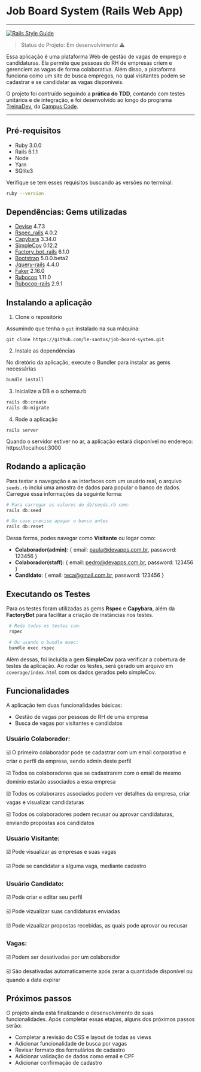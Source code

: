 # Job Board System (Rails Web App)

---------
[![Rails Style Guide](https://img.shields.io/badge/code_style-rubocop-brightgreen.svg)](https://github.com/rubocop/rubocop-rails)

> Status do Projeto: Em desenvolvimento :warning:

Essa aplicação é uma plataforma Web de gestão de vagas de emprego e candidaturas. Ela permite que pessoas do RH de empresas criem e gerenciem as vagas de forma colaborativa. Além disso, a plataforma funciona como um site de busca empregos, no qual visitantes podem se cadastrar e se candidatar as vagas disponíveis.

O projeto foi contruído seguindo a **prática do TDD**, contando com testes unitários e de integração, e foi desenvolvido ao longo do programa [TreinaDev](https://treinadev.com.br/), da [Campus Code](https://www.campuscode.com.br/).

---------

## Pré-requisitos 

- Ruby 3.0.0 
- Rails 6.1.1 
- Node 
- Yarn 
- SQlite3 

Verifique se tem esses requisitos buscando as versões no terminal: 

```bash
ruby --version 
``` 

## Dependências: Gems utilizadas

- [Devise](https://github.com/heartcombo/devise)  4.7.3
- [Rspec_rails](https://github.com/rspec/rspec-rails) 4.0.2 
- [Capybara](https://github.com/teamcapybara/capybara) 3.34.0 
- [SimpleCov](https://github.com/simplecov-ruby/simplecov) 0.12.2 
- [Factory_bot_rails](https://github.com/thoughtbot/factory_bot_rails) 6.1.0
- [Bootstrap](https://github.com/twbs/bootstrap-rubygem) 5.0.0.beta2
- [Jquery-rails](https://github.com/rails/jquery-rails) 4.4.0
- [Faker](https://github.com/faker-ruby/faker) 2.16.0
- [Rubocop](https://github.com/rubocop/rubocop) 1.11.0
- [Rubocop-rails](https://github.com/rubocop/rubocop-rails) 2.9.1


## Instalando a aplicação 

1. Clone o repositório 

Assumindo que tenha o `git` instalado na sua máquina: 

``` 
git clone https://github.com/le-santos/job-board-system.git 
``` 

2. Instale as dependências 

No diretório da aplicação, execute o Bundler para instalar as gems necessárias 

```bash
bundle install 
``` 

3. Inicialize a DB e o schema.rb

```bash
rails db:create 
rails db:migrate 
``` 

4. Rode a aplicação 

``` 
rails server 
``` 
Quando o servidor estiver no ar, a aplicação estará disponível no endereço: https://localhost:3000 

## Rodando a aplicação

Para testar a navegação e as interfaces com um usuário real, o arquivo `seeds.rb` inclui uma amostra de dados para popular o banco de dados. Carregue essa informações da seguinte forma:

```bash
# Para carregar os valores do db/seeds.rb com:
rails db:seed

# Ou caso precise apagar o banco antes
rails db:reset 
``` 

Dessa forma, podes navegar como **Visitante** ou logar como:

- **Colaborador(admin)**: { email: paula@devapps.com.br, password: 123456 } 
- **Colaborador(staff)**: { email: pedro@devapps.com.br, password: 123456 } 
- **Candidato**: { email: teca@gmail.com.br, password: 123456 }


## Executando os Testes 

Para os testes foram utilizadas as gems **Rspec** e **Capybara**, além da **FactoryBot** para facilitar a criação de instâncias nos testes.  

```bash
 # Rode todos os testes com: 
 rspec 

 # Ou usando o bundle exec: 
 bundle exec rspec 
```

Além dessas, foi incluída a gem **SimpleCov** para verificar a cobertura de testes da aplicação. Ao rodar os testes, será gerado um arquivo em `coverage/index.html` com os dados gerados pelo simpleCov.


## Funcionalidades

A aplicação tem duas funcionalidades básicas:
- Gestão de vagas por pessoas do RH de uma empresa 
- Busca de vagas por visitantes e candidatos

### Usuário Colaborador:

:ballot_box_with_check: O primeiro colaborador pode se cadastrar com um email corporativo e criar o perfil da empresa, sendo admin deste perfil

:ballot_box_with_check: Todos os colaboradores que se cadastrarem com o email de mesmo domínio estarão associados a essa empresa

:ballot_box_with_check: Todos os colaborares associados podem ver detalhes da empresa, criar vagas e visualizar candidaturas

:ballot_box_with_check:  Todos os colaboradores podem recusar ou aprovar candidaturas, enviando propostas aos candidatos

### Usuário Visitante:

:ballot_box_with_check: Pode visualizar as empresas e suas vagas

:ballot_box_with_check: Pode se candidatar a alguma vaga, mediante cadastro

### Usuário Candidato:

:ballot_box_with_check: Pode criar e editar seu perfil

:ballot_box_with_check: Pode vizualizar suas candidaturas enviadas

:ballot_box_with_check: Pode vizualizar propostas recebidas, as quais pode aprovar ou recusar 

### Vagas:

:ballot_box_with_check: Podem ser desativadas por um colaborador 

:ballot_box_with_check: São desativadas automaticamente após zerar a quantidade disponível ou quando a data expirar 


## Próximos passos

O projeto ainda está finalizando o desenvolvimento de suas funcionalidades.
Após completar essas etapas, alguns dos próximos passos serão:

- Completar a revisão do CSS e layout de todas as views
- Adicionar funcionalidade de busca por vagas
- Revisar formato dos formulários de cadastro
- Adicionar validação de dados como email e CPF
- Adicionar confirmação de cadastro 
